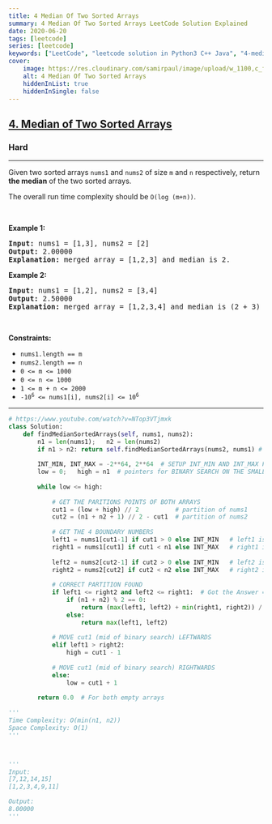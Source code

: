 ```yaml
---
title: 4 Median Of Two Sorted Arrays
summary: 4 Median Of Two Sorted Arrays LeetCode Solution Explained
date: 2020-06-20
tags: [leetcode]
series: [leetcode]
keywords: ["LeetCode", "leetcode solution in Python3 C++ Java", "4-median-of-two-sorted-arrays LeetCode Solution Explained"]
cover:
    image: https://res.cloudinary.com/samirpaul/image/upload/w_1100,c_fit,co_rgb:FFFFFF,l_text:Arial_75_bold:4 Median Of Two Sorted Arrays - Solution Explained/problem-solving.webp
    alt: 4 Median Of Two Sorted Arrays
    hiddenInList: true
    hiddenInSingle: false
---
```



<h2><a href="https://leetcode.com/problems/median-of-two-sorted-arrays/">4. Median of Two Sorted Arrays</a></h2><h3>Hard</h3><hr><div><p>Given two sorted arrays <code>nums1</code> and <code>nums2</code> of size <code>m</code> and <code>n</code> respectively, return <strong>the median</strong> of the two sorted arrays.</p>

<p>The overall run time complexity should be <code>O(log (m+n))</code>.</p>

<p>&nbsp;</p>
<p><strong>Example 1:</strong></p>

<pre><strong>Input:</strong> nums1 = [1,3], nums2 = [2]
<strong>Output:</strong> 2.00000
<strong>Explanation:</strong> merged array = [1,2,3] and median is 2.
</pre>

<p><strong>Example 2:</strong></p>

<pre><strong>Input:</strong> nums1 = [1,2], nums2 = [3,4]
<strong>Output:</strong> 2.50000
<strong>Explanation:</strong> merged array = [1,2,3,4] and median is (2 + 3) / 2 = 2.5.
</pre>

<p>&nbsp;</p>
<p><strong>Constraints:</strong></p>

<ul>
	<li><code>nums1.length == m</code></li>
	<li><code>nums2.length == n</code></li>
	<li><code>0 &lt;= m &lt;= 1000</code></li>
	<li><code>0 &lt;= n &lt;= 1000</code></li>
	<li><code>1 &lt;= m + n &lt;= 2000</code></li>
	<li><code>-10<sup>6</sup> &lt;= nums1[i], nums2[i] &lt;= 10<sup>6</sup></code></li>
</ul>
</div>

---




```python
# https://www.youtube.com/watch?v=NTop3VTjmxk
class Solution:
    def findMedianSortedArrays(self, nums1, nums2):
        n1 = len(nums1);   n2 = len(nums2) 
        if n1 > n2: return self.findMedianSortedArrays(nums2, nums1) # WE SHALL DO BINARY SEARCH ON THE SMALLER ARRAY, NUMS1
        
        INT_MIN, INT_MAX = -2**64, 2**64  # SETUP INT_MIN AND INT_MAX FOR EMPTY LEFT / RIGHT PARTITION
        low = 0;   high = n1  # pointers for BINARY SEARCH ON THE SMALLER ARRAY NUMS1
        
        while low <= high:
            
            # GET THE PARITIONS POINTS OF BOTH ARRAYS
            cut1 = (low + high) // 2          # partition of nums1
            cut2 = (n1 + n2 + 1) // 2 - cut1  # partition of nums2
            
            # GET THE 4 BOUNDARY NUMBERS
            left1 = nums1[cut1-1] if cut1 > 0 else INT_MIN   # left1 is the left partition of cut1
            right1 = nums1[cut1] if cut1 < n1 else INT_MAX   # right1 is the right partition of cut1
            
            left2 = nums2[cut2-1] if cut2 > 0 else INT_MIN   # left2 is the left partition of cut2
            right2 = nums2[cut2] if cut2 < n2 else INT_MAX   # right2 is the right partition of cut2
            
            # CORRECT PARTITION FOUND
            if left1 <= right2 and left2 <= right1:  # Got the Answer => Median
                if (n1 + n2) % 2 == 0:
                    return (max(left1, left2) + min(right1, right2)) / 2
                else:
                    return max(left1, left2)
            
            # MOVE cut1 (mid of binary search) LEFTWARDS
            elif left1 > right2:
                high = cut1 - 1
                
            # MOVE cut1 (mid of binary search) RIGHTWARDS   
            else:
                low = cut1 + 1
        
        return 0.0  # For both empty arrays
    
'''
Time Complexity: O(min(n1, n2))  
Space Complexity: O(1)
'''



'''
Input:
[7,12,14,15]
[1,2,3,4,9,11]

Output:
8.00000
'''
```
